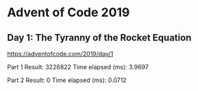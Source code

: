 # Advent of Code 2019 #
## Day 1: The Tyranny of the Rocket Equation ##
https://adventofcode.com/2019/day/1

Part 1
Result: 3226822
Time elapsed (ms): 3.9697

Part 2
Result: 0
Time elapsed (ms): 0.0712

